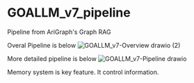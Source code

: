 # GOALLM_v7_pipeline
Pipeline from AriGraph's Graph RAG

Overal Pipeline is below
![GOALLM_v7-Overview drawio (2)](https://github.com/user-attachments/assets/a34102ac-9631-46d8-b111-b78cd442141b)

More detailed pipeline is below
![GOALLM_v7-Pipeline drawio](https://github.com/user-attachments/assets/414ad271-b43c-4cad-a546-acd124c1ab6d)

Memory system is key feature. It control information.
